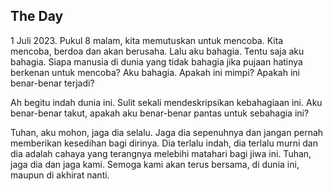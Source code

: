 ## The Day

1 Juli 2023. Pukul 8 malam, kita memutuskan untuk mencoba. Kita mencoba, berdoa dan akan berusaha. Lalu aku bahagia.
Tentu saja aku bahagia. Siapa manusia di dunia yang tidak bahagia jika pujaan hatinya berkenan untuk mencoba? Aku bahagia.
Apakah ini mimpi? Apakah ini benar-benar terjadi?

Ah begitu indah dunia ini. Sulit sekali mendeskripsikan kebahagiaan ini. 
Aku benar-benar takut, apakah aku benar-benar pantas untuk sebahagia ini?

Tuhan, aku mohon, jaga dia selalu. Jaga dia sepenuhnya dan jangan pernah memberikan kesedihan bagi dirinya.
Dia terlalu indah, dia terlalu murni dan dia adalah cahaya yang terangnya melebihi matahari bagi jiwa ini.
Tuhan, jaga dia dan jaga kami. Semoga kami akan terus bersama, di dunia ini, maupun di akhirat nanti. 

